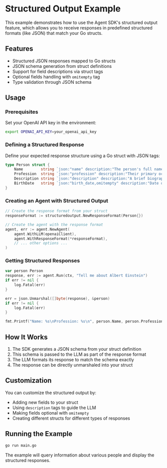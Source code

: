 # Structured Output Example

This example demonstrates how to use the Agent SDK's structured output feature, which allows you to receive responses in predefined structured formats (like JSON) that match your Go structs.

## Features

- Structured JSON responses mapped to Go structs
- JSON schema generation from struct definitions
- Support for field descriptions via struct tags
- Optional fields handling with `omitempty` tag
- Type validation through JSON schema

## Usage

### Prerequisites

Set your OpenAI API key in the environment:
```bash
export OPENAI_API_KEY=your_openai_api_key
```

### Defining a Structured Response

Define your expected response structure using a Go struct with JSON tags:

```go
type Person struct {
    Name        string `json:"name" description:"The person's full name"`
    Profession  string `json:"profession" description:"Their primary occupation"`
    Description string `json:"description" description:"A brief biography"`
    BirthDate   string `json:"birth_date,omitempty" description:"Date of birth"`
}
```

### Creating an Agent with Structured Output

```go
// Create the response format from your struct
responseFormat := structuredoutput.NewResponseFormat(Person{})

// Create the agent with the response format
agent, err := agent.NewAgent(
    agent.WithLLM(openaiClient),
    agent.WithResponseFormat(*responseFormat),
    // ... other options ...
)
```

### Getting Structured Responses

```go
var person Person
response, err := agent.Run(ctx, "Tell me about Albert Einstein")
if err != nil {
    log.Fatal(err)
}

err = json.Unmarshal([]byte(response), &person)
if err != nil {
    log.Fatal(err)
}

fmt.Printf("Name: %s\nProfession: %s\n", person.Name, person.Profession)
```

## How It Works

1. The SDK generates a JSON schema from your struct definition
2. This schema is passed to the LLM as part of the response format
3. The LLM formats its response to match the schema exactly
4. The response can be directly unmarshaled into your struct

## Customization

You can customize the structured output by:
- Adding new fields to your struct
- Using `description` tags to guide the LLM
- Making fields optional with `omitempty`
- Creating different structs for different types of responses

## Running the Example

```bash
go run main.go
```

The example will query information about various people and display the structured responses.